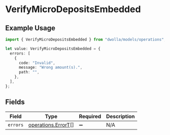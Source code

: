 # VerifyMicroDepositsEmbedded

## Example Usage

```typescript
import { VerifyMicroDepositsEmbedded } from "dwolla/models/operations";

let value: VerifyMicroDepositsEmbedded = {
  errors: [
    {
      code: "Invalid",
      message: "Wrong amount(s).",
      path: "",
    },
  ],
};
```

## Fields

| Field                                                    | Type                                                     | Required                                                 | Description                                              |
| -------------------------------------------------------- | -------------------------------------------------------- | -------------------------------------------------------- | -------------------------------------------------------- |
| `errors`                                                 | [operations.ErrorT](../../models/operations/errort.md)[] | :heavy_minus_sign:                                       | N/A                                                      |
